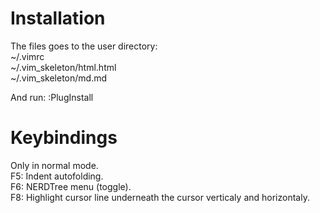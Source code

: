 # Installation

The files goes to the user directory:  
~/.vimrc  
~/.vim_skeleton/html.html  
~/.vim_skeleton/md.md  
  
And run: :PlugInstall

# Keybindings

Only in normal mode.  
F5: Indent autofolding.  
F6: NERDTree menu (toggle).  
F8: Highlight cursor line underneath the cursor verticaly and horizontaly.  
